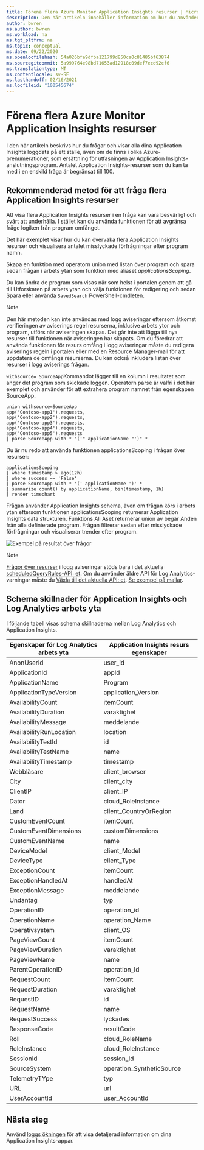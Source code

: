 ```yaml
---
title: Förena flera Azure Monitor Application Insights resurser | Microsoft Docs
description: Den här artikeln innehåller information om hur du använder en funktion i Azure Monitor loggar för att fråga flera Application Insights resurser och visualisera dessa data.
author: bwren
ms.author: bwren
ms.workload: na
ms.tgt_pltfrm: na
ms.topic: conceptual
ms.date: 09/22/2020
ms.openlocfilehash: 54a026bfe9dfba121799d850ca0c81485bf63874
ms.sourcegitcommit: 5a999764e98bd71653ad12918c09def7ecd92cf6
ms.translationtype: MT
ms.contentlocale: sv-SE
ms.lasthandoff: 02/16/2021
ms.locfileid: "100545674"
---
```

# <a name="unify-multiple-azure-monitor-application-insights-resources"></a>Förena flera Azure Monitor Application Insights resurser 
I den här artikeln beskrivs hur du frågar och visar alla dina Application Insights loggdata på ett ställe, även om de finns i olika Azure-prenumerationer, som ersättning för utfasningen av Application Insights-anslutningsprogram. Antalet Application Insights-resurser som du kan ta med i en enskild fråga är begränsat till 100.

## <a name="recommended-approach-to-query-multiple-application-insights-resources"></a>Rekommenderad metod för att fråga flera Application Insights resurser 
Att visa flera Application Insights resurser i en fråga kan vara besvärligt och svårt att underhålla. I stället kan du använda funktionen för att avgränsa fråge logiken från program omfånget.  

Det här exemplet visar hur du kan övervaka flera Application Insights resurser och visualisera antalet misslyckade förfrågningar efter program namn.

Skapa en funktion med operatorn union med listan över program och spara sedan frågan i arbets ytan som funktion med aliaset *applicationsScoping*. 

Du kan ändra de program som visas när som helst i portalen genom att gå till Utforskaren på arbets ytan och välja funktionen för redigering och sedan Spara eller använda `SavedSearch` PowerShell-cmdleten. 

>[!NOTE]
>Den här metoden kan inte användas med logg aviseringar eftersom åtkomst verifieringen av aviserings regel resurserna, inklusive arbets ytor och program, utförs när aviseringen skapas. Det går inte att lägga till nya resurser till funktionen när aviseringen har skapats. Om du föredrar att använda funktionen för resurs omfång i logg aviseringar måste du redigera aviserings regeln i portalen eller med en Resource Manager-mall för att uppdatera de omfångs resurserna. Du kan också inkludera listan över resurser i logg aviserings frågan.

`withsource= SourceApp`Kommandot lägger till en kolumn i resultatet som anger det program som skickade loggen. Operatorn parse är valfri i det här exemplet och använder för att extrahera program namnet från egenskapen SourceApp. 

```
union withsource=SourceApp 
app('Contoso-app1').requests,  
app('Contoso-app2').requests, 
app('Contoso-app3').requests, 
app('Contoso-app4').requests, 
app('Contoso-app5').requests 
| parse SourceApp with * "('" applicationName "')" *  
```

Du är nu redo att använda funktionen applicationsScoping i frågan över resurser:  

```
applicationsScoping 
| where timestamp > ago(12h)
| where success == 'False'
| parse SourceApp with * '(' applicationName ')' * 
| summarize count() by applicationName, bin(timestamp, 1h) 
| render timechart
```

Frågan använder Application Insights schema, även om frågan körs i arbets ytan eftersom funktionen applicationsScoping returnerar Application Insights data strukturen. Funktions Ali Aset returnerar union av begär Anden från alla definierade program. Frågan filtrerar sedan efter misslyckade förfrågningar och visualiserar trender efter program.

![Exempel på resultat över frågor](media/unify-app-resource-data/app-insights-query-results.png)

>[!NOTE]
>[Frågor över resurser](./cross-workspace-query.md) i logg aviseringar stöds bara i det aktuella [scheduledQueryRules-API: et](/rest/api/monitor/scheduledqueryrules). Om du använder äldre API för Log Analytics-varningar måste du [Växla till det aktuella API: et](../platform/alerts-log-api-switch.md). [Se exempel på mallar](../platform/alerts-log-create-templates.md).

## <a name="application-insights-and-log-analytics-workspace-schema-differences"></a>Schema skillnader för Application Insights och Log Analytics arbets yta
I följande tabell visas schema skillnaderna mellan Log Analytics och Application Insights.  

| Egenskaper för Log Analytics arbets yta| Application Insights resurs egenskaper|
|------------|------------| 
| AnonUserId | user_id|
| ApplicationId | appId|
| ApplicationName | Program|
| ApplicationTypeVersion | application_Version |
| AvailabilityCount | itemCount |
| AvailabilityDuration | varaktighet |
| AvailabilityMessage | meddelande |
| AvailabilityRunLocation | location |
| AvailabilityTestId | id |
| AvailabilityTestName | name |
| AvailabilityTimestamp | timestamp |
| Webbläsare | client_browser |
| City | client_city |
| ClientIP | client_IP |
| Dator | cloud_RoleInstance | 
| Land | client_CountryOrRegion | 
| CustomEventCount | itemCount | 
| CustomEventDimensions | customDimensions |
| CustomEventName | name | 
| DeviceModel | client_Model | 
| DeviceType | client_Type | 
| ExceptionCount | itemCount | 
| ExceptionHandledAt | handledAt |
| ExceptionMessage | meddelande | 
| Undantag | typ |
| OperationID | operation_id |
| OperationName | operation_Name | 
| Operativsystem | client_OS | 
| PageViewCount | itemCount |
| PageViewDuration | varaktighet | 
| PageViewName | name | 
| ParentOperationID | operation_Id | 
| RequestCount | itemCount | 
| RequestDuration | varaktighet | 
| RequestID | id | 
| RequestName | name | 
| RequestSuccess | lyckades | 
| ResponseCode | resultCode | 
| Roll | cloud_RoleName |
| RoleInstance | cloud_RoleInstance |
| SessionId | session_Id | 
| SourceSystem | operation_SyntheticSource |
| TelemetryTYpe | typ |
| URL | url |
| UserAccountId | user_AccountId |

## <a name="next-steps"></a>Nästa steg

Använd [loggs ökningen](./log-query-overview.md) för att visa detaljerad information om dina Application Insights-appar.

